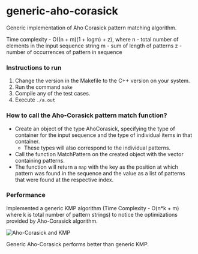 # generic-aho-corasick
Generic implementation of Aho Corasick pattern matching algorithm.

Time complexity - O((n + m)(1 + logm) + z), where
    n - total number of elements in the input sequence string
    m - sum of length of patterns
    z - number of occurrences of pattern in sequence

### Instructions to run
   1. Change the version in the Makefile to the C++ version on your system.
   2. Run the command `make`
   3. Compile any of the test cases.
   4. Execute `./a.out`

### How to call the Aho-Corasick pattern match function?
   - Create an object of the type AhoCorasick, specifying the type of container for the input sequence and the type of individual items in that container.
       - These types will also correspond to the individual patterns.
   - Call the function MatchPattern on the created object with the vector containing patterns.
   - The function will return a `map` with the key as the position at which pattern was found in the sequence and the value as a list of patterns that were found at the respective index.

### Performance
   Implemented a generic KMP algorithm (Time Complexity - O(n*k + m) where k is total number of pattern strings) to notice the optimizations provided by Aho-Corasick algorithm.
   
   ![Aho-Corasick and KMP](https://user-images.githubusercontent.com/47936078/117105845-7b4bca00-ad9c-11eb-97af-42cf45d04d32.png)
   
   Generic Aho-Corasick performs better than generic KMP.
